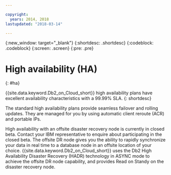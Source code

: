 ```yaml
---

copyright:
  years: 2014, 2018
lastupdated: "2018-03-14"

---
```


<!-- Attribute definitions --> 
{:new_window: target="_blank"}
{:shortdesc: .shortdesc}
{:codeblock: .codeblock}
{:screen: .screen}
{:pre: .pre}

# High availability (HA)
{: #ha}

{{site.data.keyword.Db2_on_Cloud_short}} high availability plans have excellent availability characteristics with a 99.99% SLA. 
{: shortdesc}

The standard high availability plans <!-- without a DR node -->provide seamless failover and rolling updates. They are managed for you by using automatic client reroute (ACR) and portable IPs.

High availability with an offsite disaster recovery node is currently in closed beta. Contact your IBM representative to enquire about participating in the closed beta. The offsite DR node gives you the ability to rapidly synchronize your data in real time to a database node in an offsite location of your choice. {{site.data.keyword.Db2_on_Cloud_short}} uses the Db2 High Availability Disaster Recovery (HADR) technology in ASYNC mode to achieve the offsite DR node capability, and provides Read on Standy on the disaster recovery node.
<!--- Through the web console, you can also add a disaster recovery (DR) node located in a datacenter of your choice. -->
